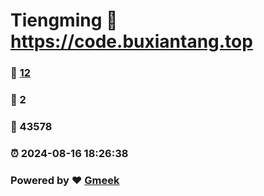 # Tiengming :link: https://code.buxiantang.top 
### :page_facing_up: [12](https://code.buxiantang.top/tag.html) 
### :speech_balloon: 2 
### :hibiscus: 43578 
### :alarm_clock: 2024-08-16 18:26:38 
### Powered by :heart: [Gmeek](https://github.com/Meekdai/Gmeek)
